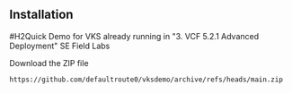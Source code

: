 ## Installation

#H2Quick Demo for VKS already running in "3. VCF 5.2.1 Advanced Deployment" SE Field Labs

Download the ZIP file

````
https://github.com/defaultroute0/vksdemo/archive/refs/heads/main.zip
````
